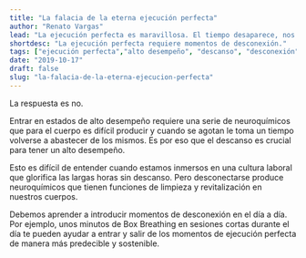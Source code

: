 ```yaml
---
title: "La falacia de la eterna ejecución perfecta"
author: "Renato Vargas"
lead: "La ejecución perfecta es maravillosa. El tiempo desaparece, nos desempeñamos de la mejor manera y nos sentimos de lo mejor. Sin duda, si somos capaces de producir esos momentos a voluntad, es muy probable que querramos estar en ese estado siempre. ¿Es posible?"
shortdesc: "La ejecución perfecta requiere momentos de desconexión."
tags: ["ejecución perfecta","alto desempeño", "descanso", "desconexión"]
date: "2019-10-17"
draft: false
slug: "la-falacia-de-la-eterna-ejecucion-perfecta"
---
```


La respuesta es no.

Entrar en estados de alto desempeño requiere una serie de neuroquímicos que para el cuerpo es difícil producir y cuando se agotan le toma un tiempo volverse a abastecer de los mismos. Es por eso que el descanso es crucial para tener un alto desempeño.

Esto es difícil de entender cuando estamos inmersos en una cultura laboral que glorifica las largas horas sin descanso. Pero desconectarse produce neuroquímicos que tienen funciones de limpieza y revitalización en nuestros cuerpos.

Debemos aprender a introducir momentos de desconexión en el día a día. Por ejemplo, unos minutos de Box Breathing en sesiones cortas durante el día te pueden ayudar a entrar y salir de los momentos de ejecución perfecta de manera más predecible y sostenible.
